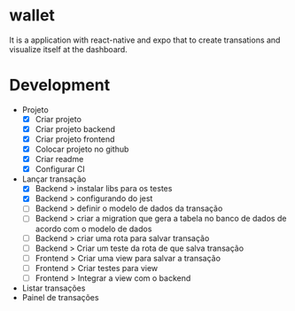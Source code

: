 # wallet
It is a application with react-native and expo that to create transations and visualize itself at the dashboard.

# Development

- Projeto
    - [x]  Criar projeto
    - [x]  Criar projeto backend
    - [x]  Criar projeto frontend
    - [x]  Colocar projeto no github
    - [x]  Criar readme
    - [x]  Configurar CI
- Lançar transação
    - [x]  Backend > instalar libs para os testes
    - [x]  Backend > configurando do jest
    - [ ]  Backend > definir o modelo de dados da transação
    - [ ]  Backend > criar a migration que gera a tabela no banco de dados de acordo com o modelo de dados
    - [ ]  Backend > criar uma rota para salvar transação
    - [ ]  Backend > Criar um teste da rota de que salva transação
    - [ ]  Frontend > Criar uma view para salvar a transação
    - [ ]  Frontend > Criar testes para view
    - [ ]  Frontend > Integrar a view com o backend
- Listar transações
- Painel de transações
